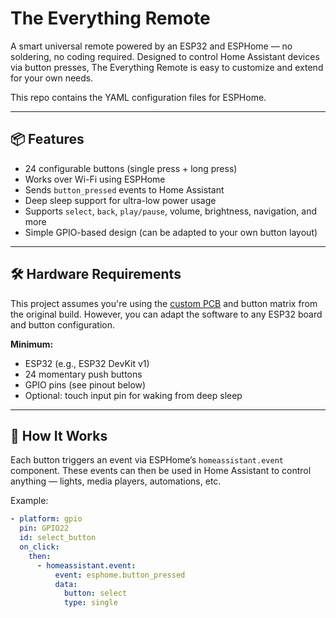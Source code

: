 # The Everything Remote

A smart universal remote powered by an ESP32 and ESPHome — no soldering, no coding required. Designed to control Home Assistant devices via button presses, The Everything Remote is easy to customize and extend for your own needs.

This repo contains the YAML configuration files for ESPHome.

---

## 📦 Features

- 24 configurable buttons (single press + long press)
- Works over Wi-Fi using ESPHome
- Sends `button_pressed` events to Home Assistant
- Deep sleep support for ultra-low power usage
- Supports `select`, `back`, `play/pause`, volume, brightness, navigation, and more
- Simple GPIO-based design (can be adapted to your own button layout)

---

## 🛠 Hardware Requirements

This project assumes you're using the [custom PCB](https://www.thestockpot.net/videos/theeverythingremote) and button matrix from the original build. However, you can adapt the software to any ESP32 board and button configuration.

**Minimum:**

- ESP32 (e.g., ESP32 DevKit v1)
- 24 momentary push buttons
- GPIO pins (see pinout below)
- Optional: touch input pin for waking from deep sleep

---

## 🧠 How It Works

Each button triggers an event via ESPHome’s `homeassistant.event` component. These events can then be used in Home Assistant to control anything — lights, media players, automations, etc.

Example:

```yaml
- platform: gpio
  pin: GPIO22
  id: select_button
  on_click:
    then:
      - homeassistant.event:
          event: esphome.button_pressed
          data:
            button: select
            type: single

